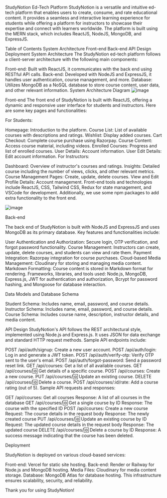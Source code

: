 StudyNotion Ed-Tech Platform
StudyNotion is a versatile and intuitive ed-tech platform that enables users to create, consume, and rate educational content. It provides a seamless and interactive learning experience for students while offering a platform for instructors to showcase their expertise and connect with learners worldwide. The platform is built using the MERN stack, which includes ReactJS, NodeJS, MongoDB, and ExpressJS.

Table of Contents
System Architecture
Front-end
Back-end
API Design
Deployment
System Architecture
The StudyNotion ed-tech platform follows a client-server architecture with the following main components:

Front-end: Built with ReactJS, it communicates with the back end using RESTful API calls.
Back-end: Developed with NodeJS and ExpressJS, it handles user authentication, course management, and more.
Database: Utilizes MongoDB as a NoSQL database to store course content, user data, and other relevant information.
System Architecture Diagram
![image](https://github.com/user-attachments/assets/2218d8e3-a1a3-4172-be94-d08cf65cc61c)

Front-end
The front end of StudyNotion is built with ReactJS, offering a dynamic and responsive user interface for students and instructors. Here are some key pages and functionalities:

For Students:

Homepage: Introduction to the platform.
Course List: List of available courses with descriptions and ratings.
Wishlist: Display added courses.
Cart Checkout: Complete course purchase using Razorpay.
Course Content: Access course material, including videos.
Enrolled Courses: Progress and list of enrolled courses.
User Details: Account information.
User Edit Details: Edit account information.
For Instructors:

Dashboard: Overview of instructor's courses and ratings.
Insights: Detailed course including the number of views, clicks, and other relevant metrics.
Course Management Pages: Create, update, delete courses.
View and Edit Profile Details: Account management.
Front-end tools and technologies include ReactJS, CSS, Tailwind CSS, Redux for state management, and VSCode for development. Additionally, we use some npm packages to add extra functionality to the front end.

![image](https://github.com/user-attachments/assets/e54953e1-bbc0-4b4f-9317-b753fdd9c9f5)


Back-end

The back end of StudyNotion is built with NodeJS and ExpressJS and uses MongoDB as its primary database. Key features and functionalities include:

User Authentication and Authorization: Secure login, OTP verification, and forgot password functionality.
Course Management: Instructors can create, update, delete courses, and students can view and rate them.
Payment Integration: Razorpay integration for course purchases.
Cloud-based Media Management: Cloudinary for storing and managing media content.
Markdown Formatting: Course content is stored in Markdown format for rendering.
Frameworks, libraries, and tools used: Node.js, MongoDB, Express.js, JWT for authentication and authorization, Bcrypt for password hashing, and Mongoose for database interaction.

Data Models and Database Schema

Student Schema: Includes name, email, password, and course details.
Instructor Schema: Includes name, email, password, and course details.
Course Schema: Includes course name, description, instructor details, and media content.



API Design
StudyNotion's API follows the REST architectural style, implemented using Node.js and Express.js. It uses JSON for data exchange and standard HTTP request methods. Sample API endpoints include:

POST /api/auth/signup: Create a new user account.
POST /api/auth/login: Log in and generate a JWT token.
POST /api/auth/verify-otp: Verify OTP sent to the user's email.
POST /api/auth/forgot-password: Send a password reset link.
GET /api/courses: Get a list of all available courses.
GET /api/courses/:id: Get details of a specific course.
POST /api/courses: Create a new course.
PUT /api/courses/:id: Update an existing course.
DELETE /api/courses/:id: Delete a course.
POST /api/courses/:id/rate: Add a course rating (out of 5).
Sample API requests and responses:

GET /api/courses: Get all courses
Response: A list of all courses in the database
GET /api/courses/:id: Get a single course by ID
Response: The course with the specified ID
POST /api/courses: Create a new course
Request: The course details in the request body
Response: The newly created course
PUT /api/courses/:id: Update an existing course by ID
Request: The updated course details in the request body
Response: The updated course
DELETE /api/courses/:id: Delete a course by ID
Response: A success message indicating that the course has been deleted.


Deployment

StudyNotion is deployed on various cloud-based services:

Front-end: Vercel for static site hosting.
Back-end: Render or Railway for Node.js and MongoDB hosting.
Media Files: Cloudinary for media content storage.
Database: MongoDB Atlas for database hosting.
This infrastructure ensures scalability, security, and reliability.

Thank you for using StudyNotion!
